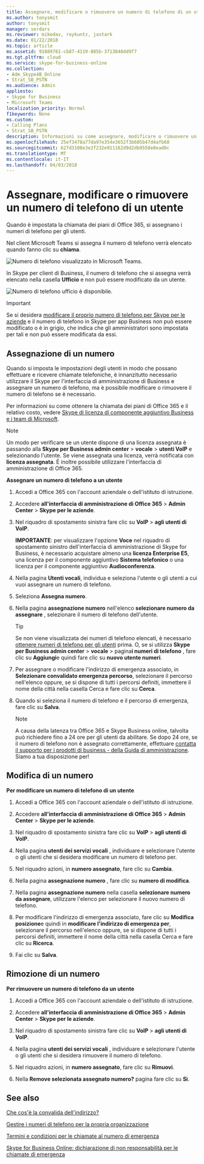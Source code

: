 ```yaml
---
title: Assegnare, modificare o rimuovere un numero di telefono di un utente
ms.author: tonysmit
author: tonysmit
manager: serdars
ms.reviewer: mikedav, roykuntz, jastark
ms.date: 01/22/2018
ms.topic: article
ms.assetid: 91089761-cb87-4119-885b-3713840dd9f7
ms.tgt.pltfrm: cloud
ms.service: skype-for-business-online
ms.collection:
- Adm_Skype4B_Online
- Strat_SB_PSTN
ms.audience: Admin
appliesto:
- Skype for Business
- Microsoft Teams
localization_priority: Normal
f1keywords: None
ms.custom:
- Calling Plans
- Strat_SB_PSTN
description: Informazioni su come assegnare, modificare o rimuovere un numero di telefono di lavoro per la Skype per gli utenti aziendali in modo che le aziende e i client esterni possono chiamare.
ms.openlocfilehash: 25ef3478a77da97e354e3652f3b605b47d4afb60
ms.sourcegitcommit: 627d3108e3e2f232e911162d9d2db9558e8ead0c
ms.translationtype: MT
ms.contentlocale: it-IT
ms.lasthandoff: 04/03/2018
---
```

# <a name="assign-change-or-remove-a-phone-number-for-a-user"></a>Assegnare, modificare o rimuovere un numero di telefono di un utente

Quando è impostata la chiamata dei piani di Office 365, si assegnano i numeri di telefono per gli utenti. 

Nel client Microsoft Teams si assegna il numero di telefono verrà elencato quando fanno clic su **chiama**.

![Numero di telefono visualizzato in Microsoft Teams.](../images/teams-phone-number.png)

In Skype per client di Business, il numero di telefono che si assegna verrà elencato nella casella **Ufficio** e non può essere modificato da un utente.
  
![Numero di telefono ufficio è disponibile.](../images/5212fa64-b55c-4398-9709-a334f3ffa749.png)
  
> [!IMPORTANT]
> Se si desidera [modificare il proprio numero di telefono per Skype per le aziende](https://support.office.com/article/20e03cc1-c023-4e5d-bafd-064ddb59ed5e) e il numero di telefono in Skype per app Business non può essere modificato o è in grigio, che indica che gli amministratori sono impostata per tali e non può essere modificata da essi.
  
## <a name="assigning-a-number"></a>Assegnazione di un numero

Quando si imposta le impostazioni degli utenti in modo che possano effettuare e ricevere chiamate telefoniche, è innanzitutto necessario utilizzare il Skype per l'interfaccia di amministrazione di Business e assegnare un numero di telefono, ma è possibile modificare o rimuovere il numero di telefono se è necessario.
  
Per informazioni su come ottenere la chiamata dei piani di Office 365 e il relativo costo, vedere [Skype di licenza di componente aggiuntivo Business e i team di Microsoft](../skype-for-business-and-microsoft-teams-add-on-licensing/skype-for-business-and-microsoft-teams-add-on-licensing.md).
  
> [!NOTE]
> Un modo per verificare se un utente dispone di una licenza assegnata è passando alla **Skype per Business admin center** > **vocale** > **utenti VoIP** e selezionando l'utente. Se viene assegnata una licenza, verrà notificata con **licenza assegnata**. È inoltre possibile utilizzare l'interfaccia di amministrazione di Office 365. 
  
 **Assegnare un numero di telefono a un utente**
  
1. Accedi a Office 365 con l'account aziendale o dell'istituto di istruzione.
    
2. Accedere **all'interfaccia di amministrazione di Office 365** > **Admin Center** > **Skype per le aziende**.
    
3. Nel riquadro di spostamento sinistra fare clic su **VoIP** > **agli utenti di VoIP**.
    
    **IMPORTANTE**: per visualizzare l'opzione **Voce** nel riquadro di spostamento sinistro dell'interfaccia di amministrazione di Skype for Business, è necessario acquistare almeno una **licenza Enterprise E5**, una licenza per il componente aggiuntivo **Sistema telefonico** o una licenza per il componente aggiuntivo **Audioconferenza**.
    
4. Nella pagina **Utenti vocali**, individua e seleziona l'utente o gli utenti a cui vuoi assegnare un numero di telefono.
    
5. Seleziona **Assegna numero**.
    
6. Nella pagina **assegnazione numero** nell'elenco **selezionare numero da assegnare** , selezionare il numero di telefono dell'utente.
    
    > [!TIP]
    > Se non viene visualizzata dei numeri di telefono elencati, è necessario [ottenere numeri di telefono per gli utenti](getting-phone-numbers-for-your-users.md) prima. O, se si utilizza **Skype per Business admin center** > **vocale** > pagina**i numeri di telefono** , fare clic su **Aggiungi**e quindi fare clic su **nuovo utente numeri**. 
  
7. Per assegnare o modificare l'indirizzo di emergenza associato, in **Selezionare convalidato emergenza percorso**, selezionare il percorso nell'elenco oppure, se si dispone di tutti i percorsi definiti, immettere il nome della città nella casella Cerca e fare clic su **Cerca**.
    
8. Quando si seleziona il numero di telefono e il percorso di emergenza, fare clic su **Salva**.
    
    > [!NOTE]
    > A causa della latenza tra Office 365 e Skype Business online, talvolta può richiedere fino a 24 ore per gli utenti da abilitare. Se dopo 24 ore, se il numero di telefono non è assegnato correttamente, effettuare [contatta il supporto per i prodotti di business - della Guida di amministrazione](https://support.office.com/article/32a17ca7-6fa0-4870-8a8d-e25ba4ccfd4b). Siamo a tua disposizione per! 
  
## <a name="changing-a-number"></a>Modifica di un numero

 **Per modificare un numero di telefono di un utente**
  
1. Accedi a Office 365 con l'account aziendale o dell'istituto di istruzione.
    
2. Accedere **all'interfaccia di amministrazione di Office 365** > **Admin Center** > **Skype per le aziende**.
    
3. Nel riquadro di spostamento sinistra fare clic su **VoIP** > **agli utenti di VoIP**.
    
4. Nella pagina **utenti dei servizi vocali** , individuare e selezionare l'utente o gli utenti che si desidera modificare un numero di telefono per.
    
5. Nel riquadro azioni, in **numero assegnato**, fare clic su **Cambia**. 
    
6. Nella pagina **assegnazione numero** , fare clic su **numero di modifica**.
    
7. Nella pagina **assegnazione numero** nella casella **selezionare numero da assegnare**, utilizzare l'elenco per selezionare il nuovo numero di telefono. 
    
8. Per modificare l'indirizzo di emergenza associato, fare clic su **Modifica posizione**e quindi in **modificare l'indirizzo di emergenza per**, selezionare il percorso nell'elenco oppure, se si dispone di tutti i percorsi definiti, immettere il nome della città nella casella Cerca e fare clic su **Ricerca**.
    
9. Fai clic su **Salva**.
    
## <a name="removing-a-number"></a>Rimozione di un numero

 **Per rimuovere un numero di telefono da un utente**
  
1. Accedi a Office 365 con l'account aziendale o dell'istituto di istruzione.
    
2. Accedere **all'interfaccia di amministrazione di Office 365** > **Admin Center** > **Skype per le aziende**.
    
3. Nel riquadro di spostamento sinistra fare clic su **VoIP** > **agli utenti di VoIP**.
    
4. Nella pagina **utenti dei servizi vocali** , individuare e selezionare l'utente o gli utenti che si desidera rimuovere il numero di telefono.
    
5. Nel riquadro azioni, in **numero assegnato**, fare clic su **Rimuovi**. 
    
6. Nella **Remove selezionata assegnato numero?** pagina fare clic su **Sì**.
    

## <a name="related-topics"></a>See also
[Che cos'è la convalida dell'indirizzo?](what-is-address-validation.md)

[Gestire i numeri di telefono per la propria organizzazione](../what-are-calling-plans-in-office-365/manage-phone-numbers-for-your-organization/manage-phone-numbers-for-your-organization.md)

[Termini e condizioni per le chiamate al numero di emergenza](emergency-calling-terms-and-conditions.md)

[Skype for Business Online: dichiarazione di non responsabilità per le chiamate di emergenza](https://go.microsoft.com/fwlink/?LinkID=692099)

  
 